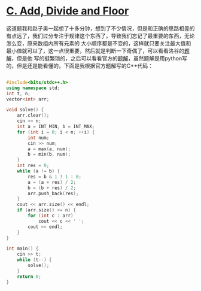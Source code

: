 # [C. Add, Divide and Floor](https://codeforces.com/contest/1901/problem/C)

这道题我和赵子奥一起想了十多分钟，想到了不少情况，但是和正确的思路相差的有点远了，我们过分专注于规律这个东西了，导致我们忘记了最重要的东西，无论怎么变，原来数组内所有元素的
大小顺序都是不变的，这样就只要关注最大值和最小值就可以了，这一点很重要，然后就是判断一下奇偶了，可以看看洛谷的[题解](https://www.luogu.com.cn/article/nhj54fg5)，但是他
写的挺繁琐的，之后可以看看官方的[题解](https://codeforces.com/blog/entry/122645)，虽然题解是用python写的，但是还是能看懂的，下面是我根据官方题解写的C++代码：

```cpp

#include<bits/stdc++.h>
using namespace std;
int t, n;
vector<int> arr;

void solve() {
    arr.clear();
    cin >> n;
    int a = INT_MIN, b = INT_MAX;
    for (int i = 0; i < n; ++i) {
        int num;
        cin >> num;
        a = max(a, num);
        b = min(b, num);
    }
    int res = 0;
    while (a != b) {
        res = b & 1 ? 1 : 0;
        a = (a + res) / 2;
        b = (b + res) / 2;
        arr.push_back(res);
    }
    cout << arr.size() << endl;
    if (arr.size() <= n) {
        for (int c : arr)
            cout << c << ' ';
        cout << endl;
    }
}

int main() {
    cin >> t;
    while (t--) {
        solve();
    }
    return 0;
}
```
